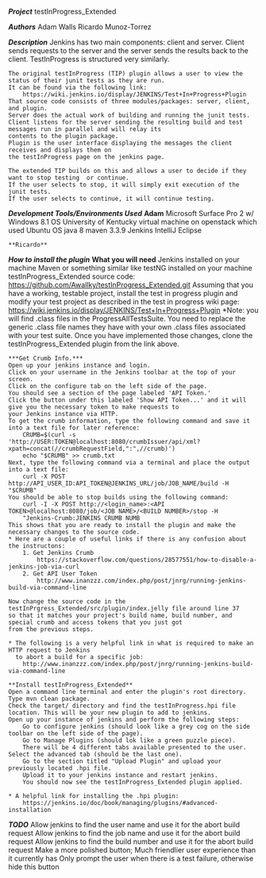 ***Project***
	testInProgress_Extended

***Authors***
	Adam Walls 
	Ricardo Munoz-Torrez

***Description***
	Jenkins has two main components: client and server.
	Client sends requests to the server and the server sends the results back to the client.
	TestInProgress is structured very similarly.
	
	The original testInProgress (TIP) plugin allows a user to view the status of their junit tests as they are run.
	It can be found via the following link:
		https://wiki.jenkins.io/display/JENKINS/Test+In+Progress+Plugin
	That source code consists of three modules/packages: server, client, and plugin.
	Server does the actual work of building and running the junit tests.
	Client listens for the server sending the resulting build and test messages run in parallel and will relay its 
	contents to the plugin package.
	Plugin is the user interface displaying the messages the client receives and displays them on
	the testInProgress page on the jenkins page.

	The extended TIP builds on this and allows a user to decide if they want to stop testing  or continue.
	If the user selects to stop, it will simply exit execution of the junit tests.
	If the user selects to continue, it will continue testing.
	
***Development Tools/Environments Used***
	**Adam**
		Microsoft Surface Pro 2 w/ Windows 8.1 OS
 		University of Kentucky virtual machine on openstack which used Ubuntu OS
		java 8
		maven 3.3.9
		Jenkins 
		IntelliJ
		Eclipse
		
	**Ricardo**
		 
***How to install the plugin***
	**What you will need**
		Jenkins installed on your machine
		Maven or something similar like testNG installed on your machine
		testInProgress_Extended source code:
			https://github.com/Awallky/testInProgress_Extended.git
	Assuming that you have a working, testable project, install the test in progress plugin and 
	modify your test project as described in the test in progress wiki page:
		https://wiki.jenkins.io/display/JENKINS/Test+In+Progress+Plugin
	*Note: you will find .class files in the ProgressAllTestsSuite. You need to replace the generic 
	      .class file names they have with your own .class files associated with your test suite.
	Once you have implemented those changes, clone the testInProgress_Extended plugin from the link above.
	
	***Get Crumb Info.***
	Open up your jenkins instance and login.
	Click on your username in the Jenkins toolbar at the top of your screen.
	Click on the configure tab on the left side of the page.
	You should see a section of the page labeled 'API Token.'
	Click the button under this labeled 'Show API Token...' and it will give you the necessary token to make requests to 
	your Jenkins instance via HTTP.
	To get the crumb information, type the following command and save it into a text file for later reference:
		CRUMB=$(curl -s 'http://USER:TOKEN@localhost:8080/crumbIssuer/api/xml?xpath=concat(//crumbRequestField,":",//crumb)')
		echo "$CRUMB" >> crumb.txt
	Next, type the following command via a terminal and place the output into a text file:
		curl -X POST http://API_USER_ID:API_TOKEN@JENKINS_URL/job/JOB_NAME/build -H "$CRUMB"
	You should be able to stop builds using the following command:
		curl -I -X POST http://<login_name>:<API TOKEN>@localhost:8080/job/<JOB NAME>/<BUILD NUMBER>/stop -H 
		"Jenkins-Crumb:JENKINS CRUMB NUMB
	This shows that you are ready to install the plugin and make the necessary changes to the source code.
	* Here are a couple of useful links if there is any confusion about the instructons:
		1. Get Jenkins Crumb
			https://stackoverflow.com/questions/28577551/how-to-disable-a-jenkins-job-via-curl
		2. Get API User Token
			http://www.inanzzz.com/index.php/post/jnrg/running-jenkins-build-via-command-line
	
	Now change the source code in the testInPrgress_Extended/src/plugin/index.jelly file around line 37 
	so that it matches your project's build name, build number, and special crumb and access tokens that you just got
	from the previous steps.
	
	* The following is a very helpful link in what is required to make an HTTP request to Jenkins 
	  to abort a build for a specific job:
		http://www.inanzzz.com/index.php/post/jnrg/running-jenkins-build-via-command-line
	
	**Install testInProgress_Extended**
	Open a command line terminal and enter the plugin's root directory.
	Type mvn clean package.
	Check the target/ directory and find the testInProgress.hpi file location. This will be your new plugin to add to jenkins.
	Open up your instance of jenkins and perform the following steps:
		Go to configure jenkins (should look like a grey cog on the side toolbar on the left side of the page).
		Go to Manage Plugins (should lok like a green puzzle piece).
		There will be 4 different tabs available presented to the user. Select the advanced tab (should be the last one).
		Go to the section titled "Upload Plugin" and upload your previously located .hpi file. 
		Upload it to your jenkins instance and restart jenkins.
		You should now see the testInProgress_Extended plugin applied.
		
	* A helpful link for installing the .hpi plugin:
		https://jenkins.io/doc/book/managing/plugins/#advanced-installation
***TODO***
	Allow jenkins to find the user name and use it for the abort build request
	Allow jenkins to find the job name and use it for the abort build request
	Allow jenkins to find the build number and use it for the abort build request
	Make a more polished button; Much friendlier user experience than it currently has
	Only prompt the user when there is a test failure, otherwise hide this button
